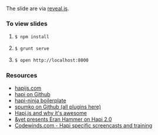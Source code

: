 
The slide are via [reveal.js](https://github.com/hakimel/reveal.js).

### To view slides
1.  
   ```sh
   $ npm install
   ```
2.  
   ```sh
   $ grunt serve
   ```
3.  
   ```sh
   $ open http://localhost:8000
   ```

### Resources
* [hapijs.com](http://hapijs.com)
* [hapi on Github](http://github.com/spumko/hapi)
* [hapi-ninja boilerplate](https://github.com/poeticninja/hapi-ninja)
* [spumko on Github (all plugins here)](http://github.com/spumko)
* [Hapi.js and why it's awesome](http://www.youtube.com/watch?v=ZI9wXL-add0)
* [&amp;yet presents Eran Hammer on Hapi 2.0](http://vimeo.com/85788484)
* [Codewinds.com - Hapi specific screencasts and training](http://codewinds.com)

